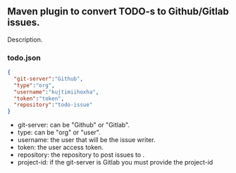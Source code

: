 Maven plugin to convert TODO-s to Github/Gitlab issues.
------------------------------------------------------
Description.

### todo.json
```json
{
  "git-server":"Github",
  "type":"org",
  "username":"kujtimiihoxha",
  "token":"token",
  "repository":"todo-issue"
}
```

 - git-server: can be "Github" or "Gitlab".
 - type: can be "org" or "user".
 - username: the user that will be the issue writer.
 - token: the user access token.
 - repository: the repository to post issues to .
 - project-id: if the git-server is Gitlab you must provide the project-id